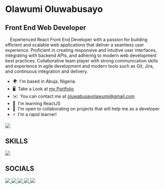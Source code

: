 Olawumi Oluwabusayo
===========================================================================================================================================

Front End Web Developer
-----------------------

&nbsp;&nbsp;&nbsp;&nbsp;Experienced React Front End Developer with a passion for building efficient and scalable web applications that deliver a seamless user experience. Proficient in creating responsive and intuitive user interfaces, integrating with backend APIs, and adhering to modern web development best practices. Collaborative team player with strong communication skills and experience in agile development and modern tools such as Git, Jira, and continuous integration and delivery.

*   🌍  I'm based in Abuja, Nigeria.
*   🖥️  Take a Look at <a target='_blank' href='http://meet-busayo.vercel.app'>my Portfolio</a>
*   ✉️  You can contact me at [oluwabusayolawumi@gmail.com](mailto:oluwabusayolawumi@gmail.com)
*   🧠  I'm learning ReactJS
*   🤝  I'm open to collaborating on projects that will help me as a developer
*   ⚡  I'm a rapid learner!

![](https://komarev.com/ghpvc/?username=busayolawumi&style=for-the-badge	)

<h2>SKILLS </h2>
<p>
  <a href="https://skillicons.dev">
    <img src="https://skillicons.dev/icons?i=react,js,tailwind,git,vite,html,css,bootstrap" />
  </a>
</p>
<h2>SOCIALS</h2>
<p>
  <a href="https://www.github.com/busayolawumi" target="_blank" rel="noreferrer">
   <img src="https://skillicons.dev/icons?i=github" />
  </a>
  <a href="https://www.linkedin.com/in/busayolawumi "target="_blank" rel="noreferrer">
   <img src="https://skillicons.dev/icons?i=linkedin" />
  </a>
  <a href="https://www.stackoverflow.com/users/busayolawumi "target="_blank" rel="noreferrer">
   <img src="https://skillicons.dev/icons?i=stackoverflow" />
  </a>
  <a href="https://www.twitter.com/busayocodes" target="_blank" rel="noreferrer">
   <img src="https://skillicons.dev/icons?i=twitter" />
  </a>
  <a href="http://www.instagram.com/busayocodes" target="_blank" rel="noreferrer">
   <img src="https://skillicons.dev/icons?i=instagram" />
  </a>
</p>
<!-- <h2>SUPPORT ME</h2>
<a target="_blank" href="https://www.buymeacoffee.com/busayolawumi "><img src="https://cdn.buymeacoffee.com/buttons/v2/default-yellow.png" width="200" /></a>
</p> -->
